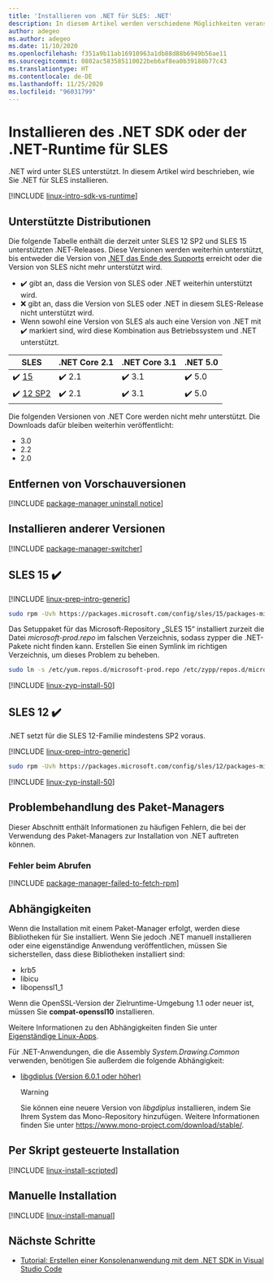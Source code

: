 ```yaml
---
title: 'Installieren von .NET für SLES: .NET'
description: In diesem Artikel werden verschiedene Möglichkeiten veranschaulicht, das .NET SDK und die .NET-Runtime für SLES zu installieren.
author: adegeo
ms.author: adegeo
ms.date: 11/10/2020
ms.openlocfilehash: f351a9b11ab16910963a1db88d88b6949b56ae11
ms.sourcegitcommit: 0802ac583585110022beb6af8ea0b39188b77c43
ms.translationtype: HT
ms.contentlocale: de-DE
ms.lasthandoff: 11/25/2020
ms.locfileid: "96031799"
---
```

# <a name="install-the-net-sdk-or-the-net-runtime-on-sles"></a>Installieren des .NET SDK oder der .NET-Runtime für SLES

.NET wird unter SLES unterstützt. In diesem Artikel wird beschrieben, wie Sie .NET für SLES installieren.

[!INCLUDE [linux-intro-sdk-vs-runtime](includes/linux-intro-sdk-vs-runtime.md)]

## <a name="supported-distributions"></a>Unterstützte Distributionen

Die folgende Tabelle enthält die derzeit unter SLES 12 SP2 und SLES 15 unterstützten .NET-Releases. Diese Versionen werden weiterhin unterstützt, bis entweder die Version von [.NET das Ende des Supports](https://dotnet.microsoft.com/platform/support/policy/dotnet-core) erreicht oder die Version von SLES nicht mehr unterstützt wird.

- ✔️ gibt an, dass die Version von SLES oder .NET weiterhin unterstützt wird.
- ❌ gibt an, dass die Version von SLES oder .NET in diesem SLES-Release nicht unterstützt wird.
- Wenn sowohl eine Version von SLES als auch eine Version von .NET mit ✔️ markiert sind, wird diese Kombination aus Betriebssystem und .NET unterstützt.

| SLES                   | .NET Core 2.1 | .NET Core 3.1 | .NET 5.0 |
|------------------------|---------------|---------------|----------------|
| ✔️ [15](#sles-15-)     | ✔️ 2.1        | ✔️ 3.1        | ✔️ 5.0 |
| ✔️ [12 SP2](#sles-12-) | ✔️ 2.1        | ✔️ 3.1        | ✔️ 5.0 |

Die folgenden Versionen von .NET Core werden nicht mehr unterstützt. Die Downloads dafür bleiben weiterhin veröffentlicht:

- 3.0
- 2.2
- 2.0

## <a name="remove-preview-versions"></a>Entfernen von Vorschauversionen

[!INCLUDE [package-manager uninstall notice](./includes/linux-uninstall-preview-info.md)]

## <a name="how-to-install-other-versions"></a>Installieren anderer Versionen

[!INCLUDE [package-manager-switcher](./includes/package-manager-heading-hack-pkgname.md)]

## <a name="sles-15-"></a>SLES 15 ✔️

[!INCLUDE [linux-prep-intro-generic](includes/linux-prep-intro-generic.md)]

```bash
sudo rpm -Uvh https://packages.microsoft.com/config/sles/15/packages-microsoft-prod.rpm
```

Das Setuppaket für das Microsoft-Repository „SLES 15“ installiert zurzeit die Datei *microsoft-prod.repo* im falschen Verzeichnis, sodass zypper die .NET-Pakete nicht finden kann. Erstellen Sie einen Symlink im richtigen Verzeichnis, um dieses Problem zu beheben.

```bash
sudo ln -s /etc/yum.repos.d/microsoft-prod.repo /etc/zypp/repos.d/microsoft-prod.repo
```

[!INCLUDE [linux-zyp-install-50](includes/linux-install-50-zyp.md)]

## <a name="sles-12-"></a>SLES 12 ✔️

.NET setzt für die SLES 12-Familie mindestens SP2 voraus.

[!INCLUDE [linux-prep-intro-generic](includes/linux-prep-intro-generic.md)]

```bash
sudo rpm -Uvh https://packages.microsoft.com/config/sles/12/packages-microsoft-prod.rpm
```

[!INCLUDE [linux-zyp-install-50](includes/linux-install-50-zyp.md)]

## <a name="troubleshoot-the-package-manager"></a>Problembehandlung des Paket-Managers

Dieser Abschnitt enthält Informationen zu häufigen Fehlern, die bei der Verwendung des Paket-Managers zur Installation von .NET auftreten können.

### <a name="failed-to-fetch"></a>Fehler beim Abrufen

[!INCLUDE [package-manager-failed-to-fetch-rpm](includes/package-manager-failed-to-fetch-rpm.md)]

## <a name="dependencies"></a>Abhängigkeiten

Wenn die Installation mit einem Paket-Manager erfolgt, werden diese Bibliotheken für Sie installiert. Wenn Sie jedoch .NET manuell installieren oder eine eigenständige Anwendung veröffentlichen, müssen Sie sicherstellen, dass diese Bibliotheken installiert sind:

- krb5
- libicu
- libopenssl1_1

Wenn die OpenSSL-Version der Zielruntime-Umgebung 1.1 oder neuer ist, müssen Sie **compat-openssl10** installieren.

Weitere Informationen zu den Abhängigkeiten finden Sie unter [Eigenständige Linux-Apps](https://github.com/dotnet/core/blob/master/Documentation/self-contained-linux-apps.md).

Für .NET-Anwendungen, die die Assembly *System.Drawing.Common* verwenden, benötigen Sie außerdem die folgende Abhängigkeit:

- [libgdiplus (Version 6.0.1 oder höher)](https://www.mono-project.com/docs/gui/libgdiplus/)

  > [!WARNING]
  > Sie können eine neuere Version von *libgdiplus* installieren, indem Sie Ihrem System das Mono-Repository hinzufügen. Weitere Informationen finden Sie unter <https://www.mono-project.com/download/stable/>.

## <a name="scripted-install"></a>Per Skript gesteuerte Installation

[!INCLUDE [linux-install-scripted](includes/linux-install-scripted.md)]

## <a name="manual-install"></a>Manuelle Installation

[!INCLUDE [linux-install-manual](includes/linux-install-manual.md)]

## <a name="next-steps"></a>Nächste Schritte

- [Tutorial: Erstellen einer Konsolenanwendung mit dem .NET SDK in Visual Studio Code](../tutorials/with-visual-studio-code.md)
